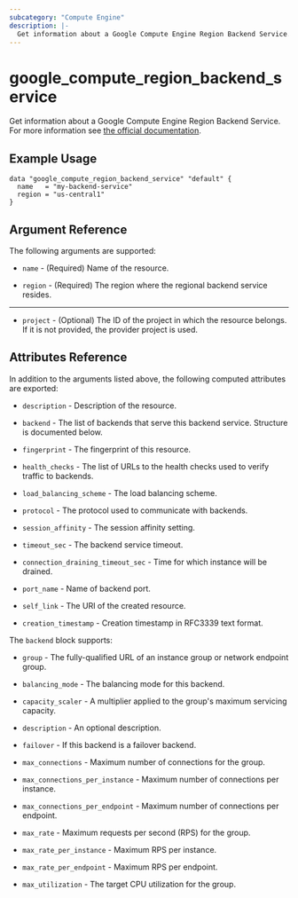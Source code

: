 ```yaml
---
subcategory: "Compute Engine"
description: |-
  Get information about a Google Compute Engine Region Backend Service.
---
```


# google\_compute\_region\_backend\_service

Get information about a Google Compute Engine Region Backend Service. For more information see
[the official documentation](https://cloud.google.com/compute/docs/load-balancing/internal/regional-backend-service).

## Example Usage

```hcl
data "google_compute_region_backend_service" "default" {
  name   = "my-backend-service"
  region = "us-central1"
}
```

## Argument Reference

The following arguments are supported:

* `name` - (Required) Name of the resource.

* `region` - (Required) The region where the regional backend service resides.

- - -

* `project` - (Optional) The ID of the project in which the resource belongs.
  If it is not provided, the provider project is used.

## Attributes Reference

In addition to the arguments listed above, the following computed attributes are exported:

* `description` - Description of the resource.

* `backend` - The list of backends that serve this backend service. Structure is documented below.

* `fingerprint` - The fingerprint of this resource.

* `health_checks` - The list of URLs to the health checks used to verify traffic to backends.

* `load_balancing_scheme` - The load balancing scheme.

* `protocol` - The protocol used to communicate with backends.

* `session_affinity` - The session affinity setting.

* `timeout_sec` - The backend service timeout.

* `connection_draining_timeout_sec` - Time for which instance will be drained.

* `port_name` - Name of backend port.

* `self_link` - The URI of the created resource.

* `creation_timestamp` - Creation timestamp in RFC3339 text format.

The `backend` block supports:

* `group` - The fully-qualified URL of an instance group or network endpoint group.

* `balancing_mode` - The balancing mode for this backend.

* `capacity_scaler` - A multiplier applied to the group's maximum servicing capacity.

* `description` - An optional description.

* `failover` - If this backend is a failover backend.

* `max_connections` - Maximum number of connections for the group.

* `max_connections_per_instance` - Maximum number of connections per instance.

* `max_connections_per_endpoint` - Maximum number of connections per endpoint.

* `max_rate` - Maximum requests per second (RPS) for the group.

* `max_rate_per_instance` - Maximum RPS per instance.

* `max_rate_per_endpoint` - Maximum RPS per endpoint.

* `max_utilization` - The target CPU utilization for the group. 